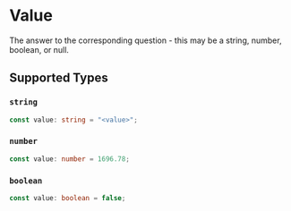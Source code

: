 # Value

The answer to the corresponding question - this may be a string, number, boolean, or null.


## Supported Types

### `string`

```typescript
const value: string = "<value>";
```

### `number`

```typescript
const value: number = 1696.78;
```

### `boolean`

```typescript
const value: boolean = false;
```

